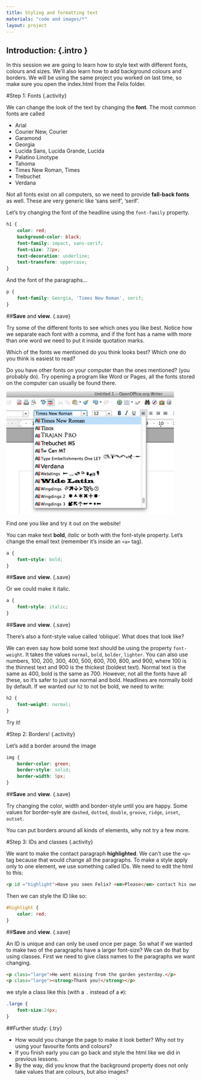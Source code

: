 ```yaml
---
title: Styling and formatting text
materials: "code and images/*"
layout: project
---
```


## __Introduction:__ {.intro }
In this session we are going to learn how to style text with different fonts, colours and sizes. We'll also learn how to add background colours and borders. We will be using the same project you worked on last time, so make sure you open the index.html from the Felix folder.

#Step 1: Fonts {.activity}

We can change the look of the text by changing the __font__. The most common fonts are called

+ Arial
+ Courier New, Courier
+ Garamond
+ Georgia
+ Lucida Sans, Lucida Grande, Lucida
+ Palatino Linotype
+ Tahoma
+ Times New Roman, Times
+ Trebuchet
+ Verdana

Not all fonts exist on all computers, so we need to provide __fall-back fonts__ as well. These are very generic like ‘sans serif’, ‘serif’.

Let’s try changing the font of the headline using the `font-family` property.

```css
h1 {
	color: red;
	background-color: black;
	font-family: impact, sans-serif;
	font-size: 72px;
	text-decoration: underline;
	text-transform: uppercase;
}
```
And the font of the paragraphs...

```css
p {
	font-family: Georgia, 'Times New Roman', serif;
}
```

##__Save__ and __view__. {.save}

Try some of the different fonts to see which ones you like best. Notice how we separate each font with a comma, and if the font has a name with more than one word we need to put it inside quotation marks.

Which of the fonts we mentioned do you think looks best? Which one do you think is easiest to read?

Do you have other fonts on your computer than the ones mentioned? (you probably do). Try opening a program like Word or Pages, all the fonts stored on the computer can usually be found there.

![screenshot](fonts.png)

Find one you like and try it out on the website!

You can make text __bold__, *italic* or both with the font-style property. Let’s change the email text (remember it’s inside an `<a>` tag).

```css
a {
	font-style: bold;
}
```

##__Save__ and __view__. {.save}

Or we could make it italic.

```css
a {
	font-style: italic;
}
```
##__Save__ and __view__. {.save}

There’s also a font-style value called ‘oblique’. What does that look like?

We can even say how bold some text should be using the property `font-weight`. It takes the values `normal`, `bold`, `bolder`, `lighter`. You can also use numbers, 100, 200, 300, 400, 500, 600, 700, 800, and 900, where 100 is the thinnest text and 900 is the thickest (boldest text). Normal text is the same as 400, bold is the same as 700. However, not all the fonts have all these, so it’s safer to just use normal and bold. Headlines are normally bold by default. If we wanted our `h2` to not be bold, we need to write:

```css
h2 {
	font-weight: normal;
}
```

Try it!

#Step 2: Borders! {.activity}

Let’s add a border around the image

```css
img {
	border-color: green;
	border-style: solid;
	border-width: 5px;
}
```
##__Save__ and __view__. {.save}

Try changing the color, width and border-style until you are happy. Some values for border-syle are `dashed`, `dotted`, `double`, `groove`, `ridge`, `inset`, `outset`.

You can put borders around all kinds of elements, why not try a few more.

#Step 3: IDs and classes {.activity}

We want to make the contact paragraph __highlighted__.  We can’t use the `<p>` tag because that would change all the paragraphs. To make a style apply only to one element, we use something called IDs. We need to edit the html to this:

```html
<p id ="highlight">Have you seen Felix? <em>Please</em> contact his owners at <a href="mailto:felixowners@email.com">felixowners@email.com</a></p>
```

Then we can style the ID like so:

```css
#highlight {
	color: red;
}
```

##__Save__ and __view__. {.save}

An ID is unique and can only be used once per page. So what if we wanted to make two of the paragraphs have a larger font-size? We can do that by using classes. First we need to give class names to the paragraphs we want changing.

```html
<p class="large">He went missing from the garden yesterday.</p>
<p class="large"><strong>Thank you!</strong></p>
```
we style a class like this (with a `.` instead of a `#`):

```css
.large {
	font-size:24px;
}
```

##Further study: {.try}

+ How would you change the page to make it look better? Why not try using your favourite fonts and colours?
+ If you finish early you can go back and style the html like we did in previous lessons.
+ By the way, did you know that the background property does not only take values that are colours, but also images?
